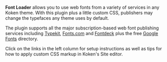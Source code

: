 **Font Loader** allows you to use web fonts from a variety of services in any Koken theme. With this plugin plus a little custom CSS, publishers may change the typefaces any theme uses by default.

The plugin supports all the major subscription-based web font publishing services including [Typekit](http://typekit.com/), [Fonts.com](http://fonts.com/) and [Fontdeck](http://fontdeck.com/) plus the free [Google Fonts](http://www.google.com/webfonts) directory.

Click on the links in the left column for setup instructions as well as tips for how to apply custom CSS markup in Koken's Site editor.
